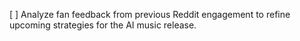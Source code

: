 [ ] Analyze fan feedback from previous Reddit engagement to refine upcoming strategies for the AI music release.